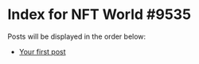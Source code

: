# Index for NFT World #9535
Posts will be displayed in the order below:

- [Your first post](./001-first.md)

